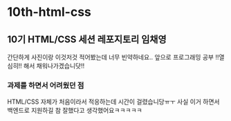 # 10th-html-css
## 10기 HTML/CSS 세션 레포지토리 임채영

간단하게 사진이랑 이것저것 적어봤는데 너무 빈약하네요..
앞으로 프로그래밍 공부 !!열심히!! 해서 채워나가겠습니닷!!

### 과제를 하면서 어려웠던 점 
HTML/CSS 자체가 처음이라서 적응하는데 시간이 걸렸습니당ㅠㅜ
사실 이거 하면서 백엔드로 지원하길 참 잘했다고 생각했어요ㅋㅋㅋㅋㅋ
